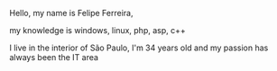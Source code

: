 Hello, my name is Felipe Ferreira,

my knowledge is windows, linux, php, asp, c++

I live in the interior of São Paulo, I'm 34 years old and my passion has always been the IT area
